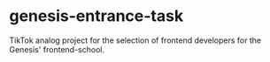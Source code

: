 # genesis-entrance-task
TikTok analog project for the selection of frontend developers for the Genesis' frontend-school.
